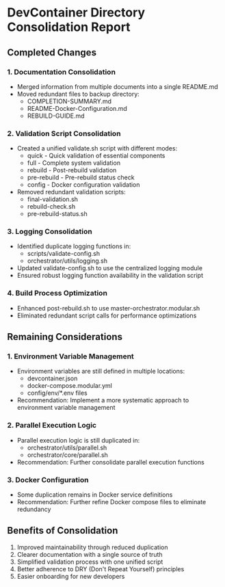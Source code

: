 # DevContainer Directory Consolidation Report

## Completed Changes

### 1. Documentation Consolidation
- Merged information from multiple documents into a single README.md
- Moved redundant files to backup directory:
  - COMPLETION-SUMMARY.md
  - README-Docker-Configuration.md
  - REBUILD-GUIDE.md

### 2. Validation Script Consolidation
- Created a unified validate.sh script with different modes:
  - quick - Quick validation of essential components
  - full - Complete system validation
  - rebuild - Post-rebuild validation
  - pre-rebuild - Pre-rebuild status check
  - config - Docker configuration validation
- Removed redundant validation scripts:
  - final-validation.sh
  - rebuild-check.sh
  - pre-rebuild-status.sh

### 3. Logging Consolidation
- Identified duplicate logging functions in:
  - scripts/validate-config.sh
  - orchestrator/utils/logging.sh
- Updated validate-config.sh to use the centralized logging module
- Ensured robust logging function availability in the validation script

### 4. Build Process Optimization
- Enhanced post-rebuild.sh to use master-orchestrator.modular.sh
- Eliminated redundant script calls for performance optimizations

## Remaining Considerations

### 1. Environment Variable Management
- Environment variables are still defined in multiple locations:
  - devcontainer.json
  - docker-compose.modular.yml
  - config/env/*.env files
- Recommendation: Implement a more systematic approach to environment variable management

### 2. Parallel Execution Logic
- Parallel execution logic is still duplicated in:
  - orchestrator/utils/parallel.sh
  - orchestrator/core/parallel.sh
- Recommendation: Further consolidate parallel execution functions

### 3. Docker Configuration
- Some duplication remains in Docker service definitions
- Recommendation: Further refine Docker compose files to eliminate redundancy

## Benefits of Consolidation

1. Improved maintainability through reduced duplication
2. Clearer documentation with a single source of truth
3. Simplified validation process with one unified script
4. Better adherence to DRY (Don't Repeat Yourself) principles
5. Easier onboarding for new developers

